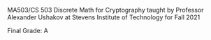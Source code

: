 MA503/CS 503 Discrete Math for Cryptography taught by Professor Alexander Ushakov at Stevens Institute of Technology for Fall 2021

Final Grade: A
